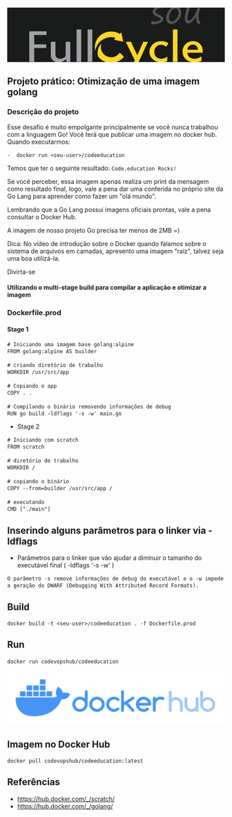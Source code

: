 ![FullCycle banner logo](/fullcycle.jpeg)

## Projeto prático: Otimização de uma imagem golang

### Descrição do projeto 

Esse desafio é muito empolgante principalmente se você nunca trabalhou com a linguagem Go!
Você terá que publicar uma imagem no docker hub. Quando executarmos:

    -  docker run <seu-user>/codeeducation

Temos que ter o seguinte resultado: `Code.education Rocks!`

Se você perceber, essa imagem apenas realiza um print da mensagem como resultado final, logo, vale a pena dar uma conferida no próprio site da Go Lang para aprender como fazer um "olá mundo".

Lembrando que a Go Lang possui imagens oficiais prontas, vale a pena consultar o Docker Hub.

A imagem de nosso projeto Go precisa ter menos de 2MB =)

Dica: No vídeo de introdução sobre o Docker quando falamos sobre o sistema de arquivos em camadas, apresento uma imagem "raiz", talvez seja uma boa utilizá-la.

Divirta-se

#### Utilizando o multi-stage build para compilar a aplicação e otimizar a imagem

### Dockerfile.prod

#### Stage 1

```
# Iniciando uma imagem base golang:alpine
FROM golang:alpine AS builder

# criando diretório de trabalho
WORKDIR /usr/src/app

# Copiando o app
COPY . .

# Compilando o binário removendo informações de debug
RUN go build -ldflags '-s -w' main.go
```
- Stage 2
```
# Iniciando com scratch
FROM scratch

# diretório de trabalho
WORKDIR /

# copiando o binário
COPY --from=builder /usr/src/app / 

# executando 
CMD ["./main"]
```

## Inserindo alguns parâmetros para o linker via -ldflags

- Parâmetros para o linker que vão ajudar a diminuir o tamanho do executável final  ( -ldflags '-s -w' )

```
O parâmetro -s remove informações de debug do executável e o -w impede a geração do DWARF (Debugging With Attributed Record Formats).
```

## Build 

```
docker build -t <seu-user>/codeeducation . -f Dockerfile.prod
```

## Run
```
docker run codevopshub/codeeducation
```
![FullCycle banner logo](/DockerHub.png)
## Imagem no Docker Hub

```
docker pull codevopshub/codeeducation:latest
```

## Referências
- https://hub.docker.com/_/scratch/
- https://hub.docker.com/_/golang/